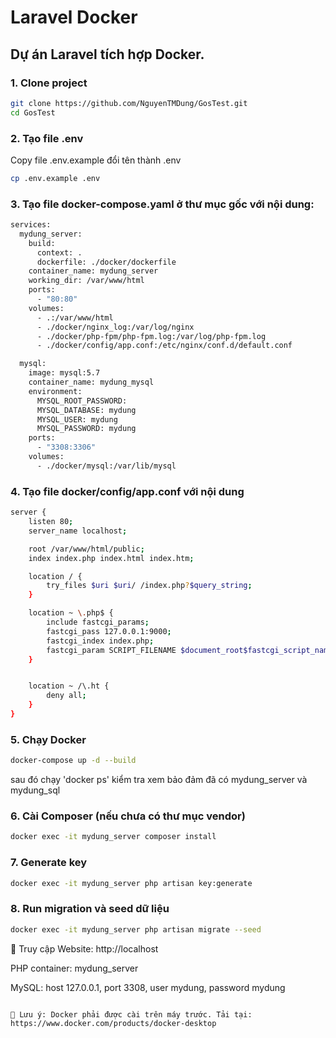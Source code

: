 # Laravel Docker

Dự án Laravel tích hợp Docker.  
---

### 1. Clone project
```bash
git clone https://github.com/NguyenTMDung/GosTest.git
cd GosTest
```

### 2. Tạo file .env
Copy file .env.example đổi tên thành .env
```bash
cp .env.example .env
```
### 3. Tạo file docker-compose.yaml ở thư mục gốc với nội dung:
```bash
services:
  mydung_server:
    build:
      context: .
      dockerfile: ./docker/dockerfile
    container_name: mydung_server
    working_dir: /var/www/html
    ports:
      - "80:80"
    volumes:
      - .:/var/www/html
      - ./docker/nginx_log:/var/log/nginx
      - ./docker/php-fpm/php-fpm.log:/var/log/php-fpm.log
      - ./docker/config/app.conf:/etc/nginx/conf.d/default.conf

  mysql:
    image: mysql:5.7  
    container_name: mydung_mysql
    environment:
      MYSQL_ROOT_PASSWORD: 
      MYSQL_DATABASE: mydung
      MYSQL_USER: mydung
      MYSQL_PASSWORD: mydung  
    ports:
      - "3308:3306"
    volumes:
      - ./docker/mysql:/var/lib/mysql
```

### 4. Tạo file docker/config/app.conf với nội dung
```bash
server {
    listen 80;
    server_name localhost;

    root /var/www/html/public;
    index index.php index.html index.htm;

    location / {
        try_files $uri $uri/ /index.php?$query_string;
    }

    location ~ \.php$ {
        include fastcgi_params;
        fastcgi_pass 127.0.0.1:9000; 
        fastcgi_index index.php;
        fastcgi_param SCRIPT_FILENAME $document_root$fastcgi_script_name;
    }


    location ~ /\.ht {
        deny all;
    }
}
```

### 5. Chạy Docker
```bash
docker-compose up -d --build 
```
sau đó chạy 'docker ps' kiểm tra xem bảo đảm đã có mydung_server và mydung_sql 

### 6. Cài Composer (nếu chưa có thư mục vendor)
```bash
docker exec -it mydung_server composer install
```

### 7. Generate key
```bash
docker exec -it mydung_server php artisan key:generate
```

### 8. Run migration và seed dữ liệu
```bash
docker exec -it mydung_server php artisan migrate --seed
```

🔗 Truy cập
Website: http://localhost

PHP container: mydung_server

MySQL: host 127.0.0.1, port 3308, user mydung, password mydung


```

🐳 Lưu ý: Docker phải được cài trên máy trước. Tải tại: https://www.docker.com/products/docker-desktop
